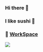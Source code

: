 ### Hi there 👋
### I like sushi 🍣

### :book: [WorkSpace](https://kawano-020.github.io/workspace/)

<!-- <img src="https://komarev.com/ghpvc/?username=kawano-020"> -->
<!-- <img src="https://github-readme-stats.vercel.app/api?username=kawano-020&layout=compact&count_private=true&show_icons=true&theme=github_dark"> -->
<img src="https://github-readme-stats.vercel.app/api/top-langs/?username=kawano-020&layout=compact&count_private=true&show_icons=true&theme=github_dark">

<!-- - 🔭 I’m currently working on ...
- 🌱 I’m currently learning ...
- 👯 I’m looking to collaborate on ...
- 🤔 I’m looking for help with ...
- 💬 Ask me about ...
- 📫 How to reach me: ...
- 😄 Pronouns: ...
- ⚡ Fun fact: ... -->
